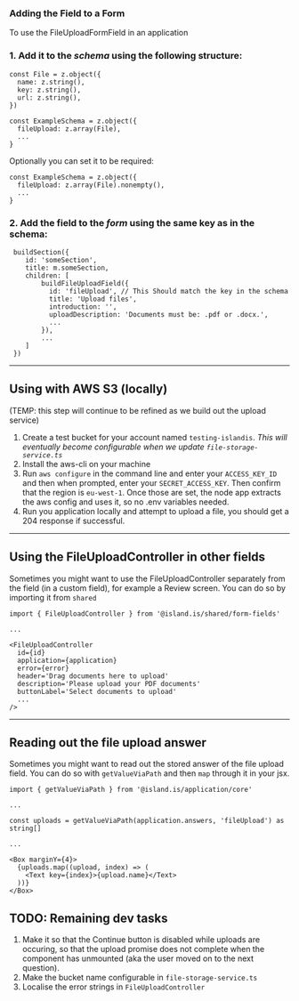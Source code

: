### Adding the Field to a Form

To use the FileUploadFormField in an application


### 1. Add it to the *schema* using the following structure:
   
```
const File = z.object({
  name: z.string(),
  key: z.string(),
  url: z.string(),
})

const ExampleSchema = z.object({
  fileUpload: z.array(File),
  ...
}
```

Optionally you can set it to be required:
```
const ExampleSchema = z.object({
  fileUpload: z.array(File).nonempty(),
  ...
}
```

### 2. Add the field to the *form* using the same key as in the schema:

```
 buildSection({
    id: 'someSection',
    title: m.someSection,
    children: [
        buildFileUploadField({
          id: 'fileUpload', // This Should match the key in the schema
          title: 'Upload files',
          introduction: '',
          uploadDescription: 'Documents must be: .pdf or .docx.',
          ...
        }),
        ...
    ]
 })
```

---
## Using with AWS S3 (locally)
(TEMP: this step will continue to be refined as we build out the upload service)

1. Create a test bucket for your account named `testing-islandis`. *This will eventually become configurable when we update `file-storage-service.ts`*
2. Install the aws-cli on your machine
3. Run `aws configure` in the command line and enter your `ACCESS_KEY_ID` and then when prompted, enter your `SECRET_ACCESS_KEY`. Then confirm that the region is `eu-west-1`. Once those are set, the node app extracts the aws config and uses it, so no .env variables needed.
4. Run you application locally and attempt to upload a file, you should get a 204 response if successful.

---

## Using the FileUploadController in other fields
Sometimes you might want to use the FileUploadController separately from the field (in a custom field), for example a Review screen.
You can do so by importing it from `shared`

```
import { FileUploadController } from '@island.is/shared/form-fields'

...

<FileUploadController
  id={id}
  application={application}
  error={error}
  header='Drag documents here to upload'
  description='Please upload your PDF documents'
  buttonLabel='Select documents to upload'
  ...
/>

```
---
## Reading out the file upload answer
Sometimes you might want to read out the stored answer of the file upload field. You can do so with `getValueViaPath` and then `map` through it in your jsx.
```
import { getValueViaPath } from '@island.is/application/core'

...

const uploads = getValueViaPath(application.answers, 'fileUpload') as string[]

...

<Box marginY={4}>
  {uploads.map((upload, index) => (
    <Text key={index}>{upload.name}</Text>
  ))}
</Box>

```

## TODO: Remaining dev tasks
1. Make it so that the Continue button is disabled while uploads are occuring, so that the upload promise does not complete when the component has unmounted (aka the user moved on to the next question).
2. Make the bucket name configurable in `file-storage-service.ts`
3. Localise the error strings in `FileUploadController`